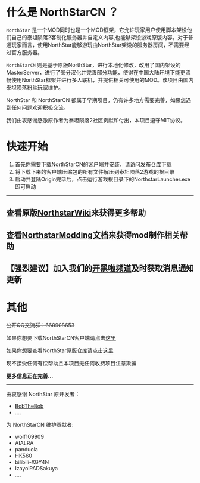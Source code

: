 <!--
 * @Author: HK560
 * @Date: 2021-12-25 12:06:39
 * @LastEditTime: 2021-12-25 18:08:08
 * @LastEditors: HK560
 * @Description: 
 * @FilePath: \NorthStarCN_WIKI\README.md
 * My Blog: https://blog.hk560.top
-->
# 什么是 NorthStarCN ？ 
`NorthStar` 是一个MOD同时也是一个MOD框架，它允许玩家用户使用脚本架设他们自己的泰坦陨落2客制化服务器并自定义内容,也能够架设游戏原版内容。对于普通玩家而言，使用NorthStar能够游玩由NorthStar架设的服务器房间，不需要经过官方服务器。

`NorthStarCN` 则是基于原版NorthStar，进行本地化修改，改用了国内架设的MasterServer，进行了部分汉化并完善部分功能，使得在中国大陆环境下能更流畅使用NorthStar框架并进行多人联机，并提供相关可使用的MOD。该项目由国内泰坦陨落粉丝玩家维护。

NorthStar 和 NorthStarCN 都属于早期项目，仍有许多地方需要完善，如果您遇到任何问题欢迎积极交流。

我们由衷感谢感激原作者为泰坦陨落2社区贡献和付出，本项目遵守MIT协议。

# 快速开始
1. 首先你需要下载NorthStarCN的客户端并安装，请访问[发布仓库](https://github.com/R2NorthstarCN/R2NorthstarCN_Launcher)下载
2. 将下载下来的客户端压缩包的所有文件解压到泰坦陨落2游戏的根目录
3. 启动并登陆Origin完毕后，点击运行游戏根目录下的NorthstarLauncher.exe即可启动
----
## 查看原版[NorthstarWiki](https://r2northstar.gitbook.io/r2northstar-wiki/)来获得更多帮助
## 查看[NorthstarModding文档](https://r2northstar.readthedocs.io/en/latest/)来获得mod制作相关帮助
## 【强烈建议】加入我们的[开黑啦频道](https://kaihei.co/lt1o65)及时获取消息通知更新
# 其他
~~公开QQ交流群：660908653~~



如果你想要下载NorthStarCN客户端请点击[这里](https://github.com/R2NorthstarCN/R2NorthstarCN_Launcher/releases)

如果你想要查看NorthStar原版仓库请点击[这里](https://github.com/R2Northstar/Northstar)

现不接受任何有偿帮助且本项目无任何收费项目注意欺骗

**更多信息正在完善...**

-----

由衷感谢 NorthStar 原开发者：
- [BobTheBob](https://github.com/BobTheBob9)
- ....
  
为 NorthStarCN 维护贡献者:
- wolf109909
- AIALRA
- panduola
- HK560 
- bilibili-XGY4N
- IzayoiPADSakuya
- ....
